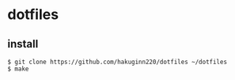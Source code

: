 # dotfiles

## install

```shell
$ git clone https://github.com/hakuginn220/dotfiles ~/dotfiles
$ make
```
